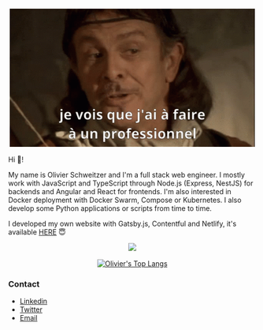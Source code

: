 <p align="center">
  <img src="kaamelott.gif" alt="Kaamelott GIF" />
</p>

Hi 👋! 

My name is Olivier Schweitzer and I'm a full stack web engineer.
I mostly work with JavaScript and TypeScript through Node.js (Express, NestJS) for backends and Angular and React for frontends.
I'm also interested in Docker deployment with Docker Swarm, Compose or Kubernetes.
I also develop some Python applications or scripts from time to time.

I developed my own website with Gatsby.js, Contentful and Netlify, it's available [HERE](https://www.oschweitzer.dev/) :innocent: 

<p align="center">
  <a href="https://github.com/oschweitzer/oschweitzer">
    <img src="https://github-readme-stats.vercel.app/api?username=oschweitzer&theme=tokyonight&show_icons=true&count_private=true&include_all_commits=true alt="Olivier's GitHub Stats" />
  </a>
</p>

<p align="center">
  <a href="https://github.com/oschweitzer/oschweitzer">
    <img src="https://github-readme-stats.vercel.app/api/top-langs/?username=oschweitzer&theme=tokyonight&layout=compact&hide=java" alt="Olivier's Top Langs" />
  </a>
</p>


### Contact

- [Linkedin](www.linkedin.com/in/olivier-schweitzer)
- [Twitter](https://twitter.com/Oli_Schweitzer)
- [Email](mailto:olivier.sch68@gmail.com?subject=[GitHub])
